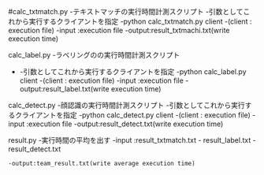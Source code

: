 #calc_txtmatch.py
	-テキストマッチの実行時間計測スクリプト
	-引数としてこれから実行するクライアントを指定
	-python calc_txtmatch.py client
	-(client : execution file)
	-input :execution file
	-output:result_txtmachi.txt(write execution time)

calc_label.py 
	-ラベリングのの実行時間計測スクリプト
-	-引数としてこれから実行するクライアントを指定
	-python calc_label.py client
	-(client : execution file)
	-input :execution file
	-output:result_label.txt(write execution time)

calc_detect.py 
	-顔認識の実行時間計測スクリプト
	-引数としてこれから実行するクライアントを指定
	-python calc_detect.py client
	-(client : execution file)
	-input :execution file
	-output:result_detect.txt(write execution time)

result.py
	-実行時間の平均を出す
	-input :result_txtmatch.txt
	-       result_label.txt
	-       result_detect.txt

	-output:team_result.txt(write average execution time)